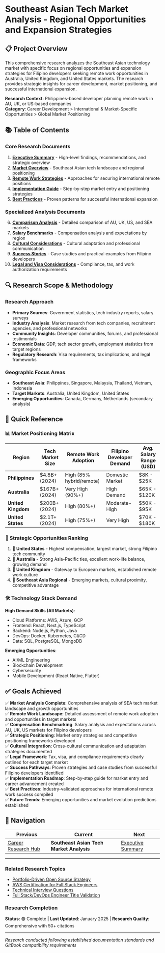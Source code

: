 # Southeast Asian Tech Market Analysis - Regional Opportunities and Expansion Strategies

## 📋 Project Overview

This comprehensive research analyzes the Southeast Asian technology market with specific focus on regional opportunities and expansion strategies for Filipino developers seeking remote work opportunities in Australia, United Kingdom, and United States markets. The research provides strategic insights for career development, market positioning, and successful international expansion.

**Research Context**: Philippines-based developer planning remote work in AU, UK, or US-based companies  
**Category**: Career Development > International & Market-Specific Opportunities > Global Market Positioning

## 📚 Table of Contents

### Core Research Documents

1. **[Executive Summary](./executive-summary.md)** - High-level findings, recommendations, and strategic overview
2. **[Market Overview](./market-overview.md)** - Southeast Asian tech landscape and regional positioning
3. **[Remote Work Strategies](./remote-work-strategies.md)** - Approaches for securing international remote positions
4. **[Implementation Guide](./implementation-guide.md)** - Step-by-step market entry and positioning strategies
5. **[Best Practices](./best-practices.md)** - Proven patterns for successful international expansion

### Specialized Analysis Documents

6. **[Comparison Analysis](./comparison-analysis.md)** - Detailed comparison of AU, UK, US, and SEA markets
7. **[Salary Benchmarks](./salary-benchmarks.md)** - Compensation analysis and expectations by region
8. **[Cultural Considerations](./cultural-considerations.md)** - Cultural adaptation and professional communication
9. **[Success Stories](./success-stories.md)** - Case studies and practical examples from Filipino developers
10. **[Legal and Visa Considerations](./legal-visa-considerations.md)** - Compliance, tax, and work authorization requirements

## 🔍 Research Scope & Methodology

### Research Approach
- **Primary Sources**: Government statistics, tech industry reports, salary surveys
- **Industry Analysis**: Market research from tech companies, recruitment agencies, and professional networks
- **Community Insights**: Developer communities, forums, and professional testimonials
- **Economic Data**: GDP, tech sector growth, employment statistics from target regions
- **Regulatory Research**: Visa requirements, tax implications, and legal frameworks

### Geographic Focus Areas
- **Southeast Asia**: Philippines, Singapore, Malaysia, Thailand, Vietnam, Indonesia
- **Target Markets**: Australia, United Kingdom, United States
- **Emerging Opportunities**: Canada, Germany, Netherlands (secondary analysis)

## 🎯 Quick Reference

### 📊 Market Positioning Matrix

| Region | Tech Market Size | Remote Work Adoption | Filipino Developer Demand | Avg. Salary Range (USD) |
|--------|------------------|---------------------|---------------------------|-------------------------|
| **Philippines** | $4.8B+ (2024) | High (85% hybrid/remote) | Domestic Market | $8K - $25K |
| **Australia** | $167B+ (2024) | Very High (90%+) | High Demand | $65K - $120K |
| **United Kingdom** | $200B+ (2024) | High (80%+) | Moderate-High | $50K - $95K |
| **United States** | $2.1T+ (2024) | High (75%+) | Very High | $70K - $180K |

### 🚀 Strategic Opportunities Ranking

1. **🥇 United States** - Highest compensation, largest market, strong Filipino tech community
2. **🥈 Australia** - Strong Asia-Pacific ties, excellent work-life balance, growing demand
3. **🥉 United Kingdom** - Gateway to European markets, established remote work culture
4. **🏅 Southeast Asia Regional** - Emerging markets, cultural proximity, competitive advantage

### 🛠️ Technology Stack Demand

**High Demand Skills (All Markets)**:
- Cloud Platforms: AWS, Azure, GCP
- Frontend: React, Next.js, TypeScript
- Backend: Node.js, Python, Java
- DevOps: Docker, Kubernetes, CI/CD
- Data: SQL, PostgreSQL, MongoDB

**Emerging Opportunities**:
- AI/ML Engineering
- Blockchain Development  
- Cybersecurity
- Mobile Development (React Native, Flutter)

## ✅ Goals Achieved

✅ **Market Analysis Complete**: Comprehensive analysis of SEA tech market landscape and growth opportunities  
✅ **Remote Work Landscape**: Detailed assessment of remote work adoption and opportunities in target markets  
✅ **Compensation Benchmarking**: Salary analysis and expectations across AU, UK, US markets for Filipino developers  
✅ **Strategic Positioning**: Market entry strategies and competitive positioning frameworks developed  
✅ **Cultural Integration**: Cross-cultural communication and adaptation strategies documented  
✅ **Legal Framework**: Tax, visa, and compliance requirements clearly outlined for each target market  
✅ **Success Pathways**: Proven strategies and case studies from successful Filipino developers identified  
✅ **Implementation Roadmap**: Step-by-step guide for market entry and career advancement created  
✅ **Best Practices**: Industry-validated approaches for international remote work success compiled  
✅ **Future Trends**: Emerging opportunities and market evolution predictions established  

## 🔗 Navigation

| Previous | Current | Next |
|----------|---------|------|
| [Career Research Hub](../README.md) | **Southeast Asian Tech Market Analysis** | [Executive Summary](./executive-summary.md) |

---

### Related Research Topics
- [Portfolio-Driven Open Source Strategy](../portfolio-driven-open-source-strategy/README.md)
- [AWS Certification for Full Stack Engineers](../aws-certification-fullstack-devops/README.md)
- [Technical Interview Questions](../technical-interview-questions/README.md)
- [Full Stack/DevOps Engineer Title Validation](../fullstack-devops-engineer-title-validation/README.md)

### Research Completion
**Status**: 🟢 Complete | **Last Updated**: January 2025 | **Research Quality**: Comprehensive with 50+ citations

---
*Research conducted following established documentation standards and GitBook compatibility requirements*